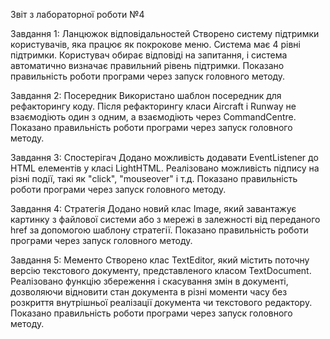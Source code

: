 Звіт з лабораторної роботи №4

Завдання 1: Ланцюжок відповідальностей
Створено систему підтримки користувачів, яка працює як покрокове меню.
Система має 4 рівні підтримки.
Користувач обирає відповіді на запитання, і система автоматично визначає правильний рівень підтримки.
Показано правильність роботи програми через запуск головного методу.

Завдання 2: Посередник
Використано шаблон посередник для рефакторингу коду.
Після рефакторингу класи Aircraft і Runway не взаємодіють один з одним, а взаємодіють через CommandCentre.
Показано правильність роботи програми через запуск головного методу.

Завдання 3: Спостерігач
Додано можливість додавати EventListener до HTML елементів у класі LightHTML.
Реалізовано можливість підпису на різні події, такі як "click", "mouseover" і т.д.
Показано правильність роботи програми через запуск головного методу.

Завдання 4: Стратегія
Додано новий клас Image, який завантажує картинку з файлової системи або з мережі в залежності від переданого href за допомогою шаблону стратегії.
Показано правильність роботи програми через запуск головного методу.

Завдання 5: Мементо
Створено клас TextEditor, який містить поточну версію текстового документу, представленого класом TextDocument.
Реалізовано функцію збереження і скасування змін в документі, дозволяючи відновити стан документа в різні моменти часу без розкриття внутрішньої реалізації документа чи текстового редактору.
Показано правильність роботи програми через запуск головного методу.
